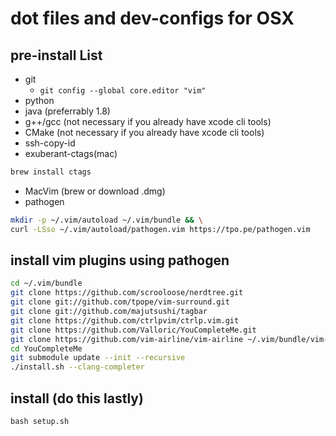 # dot files and  dev-configs for OSX

## pre-install List
  - git
    - `git config --global core.editor "vim"` 
  - python   
  - java (preferrably 1.8)
  - g++/gcc (not necessary if you already have xcode cli tools)
  - CMake (not necessary if you already have xcode cli tools)
  - ssh-copy-id   
  - exuberant-ctags(mac)
```sh
brew install ctags
```
  - MacVim (brew or download .dmg)   
  - pathogen
```sh
mkdir -p ~/.vim/autoload ~/.vim/bundle && \
curl -LSso ~/.vim/autoload/pathogen.vim https://tpo.pe/pathogen.vim
```

## install vim plugins using pathogen
```sh
cd ~/.vim/bundle
git clone https://github.com/scrooloose/nerdtree.git
git clone git://github.com/tpope/vim-surround.git 
git clone git://github.com/majutsushi/tagbar 
git clone https://github.com/ctrlpvim/ctrlp.vim.git
git clone https://github.com/Valloric/YouCompleteMe.git
git clone https://github.com/vim-airline/vim-airline ~/.vim/bundle/vim-airline
cd YouCompleteMe
git submodule update --init --recursive
./install.sh --clang-completer
```
## install (do this lastly)
```
bash setup.sh
```


